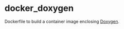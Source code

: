 # docker_doxygen

Dockerfile to build a container image enclosing [Doxygen](http://www.doxygen.org/).

